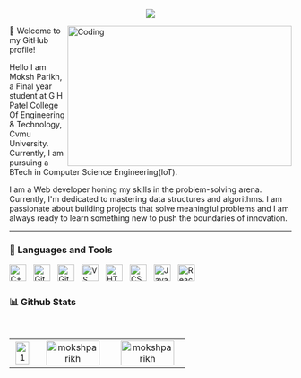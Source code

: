 <p align="center">
  <!-- Typing SVG by DenverCoder1 - https://github.com/DenverCoder1/readme-typing-svg -->
  <a href="https://git.io/typing-svg">
    <img src="https://readme-typing-svg.herokuapp.com?font=Fira+Code&pause=1000&random=false&width=435&lines=Hi+there%2C+I'm+Moksh!;A+Web+Developer+Always+learning+" /></a>
</p>
<img align="right" alt="Coding" width="400" height="250" src="https://cdn.dribbble.com/users/1292677/screenshots/6139167/avento.gif">

👋 Welcome to my GitHub profile!


Hello I am Moksh Parikh, a Final year student at G H Patel College Of Engineering & Technology,  Cvmu University. Currently, I am pursuing a BTech in Computer Science Engineering(IoT).

 I am a Web developer honing my skills in the problem-solving arena. Currently, I'm dedicated to mastering data structures and algorithms.
 I am passionate about building projects that solve meaningful problems and I am always ready to learn something new to push the boundaries of innovation.


---
### 🧰 Languages and Tools
<img align="left" alt="C++" width="30px" style="padding-right:10px;" src="https://cdn.jsdelivr.net/gh/devicons/devicon/icons/cplusplus/cplusplus-line.svg" />
<img align="left" alt="Git" width="30px" style="padding-right:10px;" src="https://cdn.jsdelivr.net/gh/devicons/devicon/icons/git/git-original.svg" />
<img align="left" alt="GitHub" width="30px" style="padding-right:10px;" src="https://cdn.jsdelivr.net/gh/devicons/devicon/icons/github/github-original.svg" />
<img align="left" alt="VS Code" width="30px" style="padding-right:10px;" src="https://cdn.jsdelivr.net/gh/devicons/devicon/icons/vscode/vscode-original.svg" />
<img align="left" alt="HTML" width="30px" style="padding-right:10px;" src="https://cdn.jsdelivr.net/gh/devicons/devicon/icons/html5/html5-plain.svg" />
<img align="left" alt="CSS" width="30px" style="padding-right:10px;" src="https://cdn.jsdelivr.net/gh/devicons/devicon/icons/css3/css3-plain.svg" />
<img align="left" alt="JavaScript" width="30px" style="padding-right:10px;" src="https://cdn.jsdelivr.net/gh/devicons/devicon/icons/javascript/javascript-plain.svg" />
<img align="left" alt="React" width="30px" style="padding-right:10px;" src="https://cdn.jsdelivr.net/gh/devicons/devicon/icons/react/react-original.svg" />


<br />

#
### 📊 Github Stats
<br/>
<table align="center">
  <tr align="center">
    <td align="center"><img src="https://github-readme-stats.vercel.app/api/top-langs?username=mokshparikh&show_icons=true&locale=en&layout=compact"  display=block width=90% height=auto  alt="1" > </td>
   
   <td align="center"><img src="https://github-readme-stats.vercel.app/api?username=mokshparikh&show_icons=true&locale=en" alt="mokshparikh"  display=block width=90% height=auto alt="3" ></td>

   <td align="center"><img src="https://github-readme-streak-stats.herokuapp.com/?user=mokshparikh&" alt="mokshparikh"  display=block width=90% height=auto alt="3" ></td>
   </tr>
   </table>
